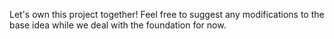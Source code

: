 Let's own this project together! Feel free to suggest any modifications to the base idea while we deal with the foundation for now.
